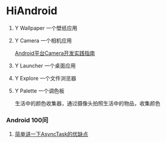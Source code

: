 # HiAndroid

1. Y Wallpaper 一个壁纸应用 
2. Y Camera 一个相机应用

    [Android平台Camera开发实践指南](https://juejin.im/post/5a33a5106fb9a04525782db5)
    
3. Y Launcher 一个桌面应用
4. Y Explore 一个文件浏览器
5. Y Palette 一个调色板 

    生活中的颜色收集器，通过摄像头拍照生活中的物品，收集颜色

### Android 100问

1. [简单讲一下AsyncTask的优缺点](./QA/asynctask.md)
